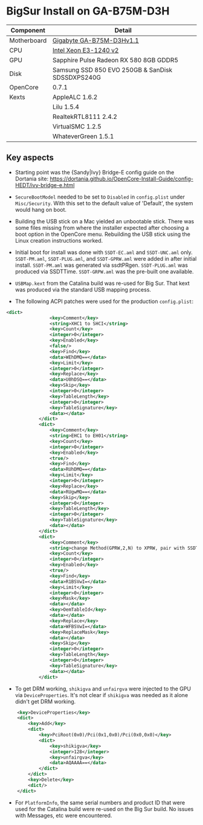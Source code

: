 # BigSur Install on GA-B75M-D3H

| Component | Detail |
| --- | --- |
| Motherboard | [Gigabyte GA-B75M-D3Hv1.1](https://www.gigabyte.com/Motherboard/GA-B75M-D3H-rev-11/sp#sp) |
| CPU | [Intel Xeon E3-1240 v2](https://ark.intel.com/content/www/us/en/ark/products/65730/intel-xeon-processor-e3-1240-v2-8m-cache-3-40-ghz.html) |
| GPU | Sapphire Pulse Radeon RX 580 8GB GDDR5 |
| Disk | Samsung SSD 850 EVO 250GB & SanDisk SDSSDXPS240G |
| OpenCore | 0.7.1 |
| Kexts | AppleALC 1.6.2 |
| | Lilu 1.5.4 |
| | RealtekRTL8111 2.4.2 |
| | VirtualSMC 1.2.5 |
| | WhateverGreen 1.5.1 |

## Key aspects

- Starting point was the {Sandy|Ivy} Bridge-E config guide on the Dortania site:  https://dortania.github.io/OpenCore-Install-Guide/config-HEDT/ivy-bridge-e.html

- `SecureBootModel` needed to be set to `Disabled` in `config.plist` under `Misc/Security`.  With this set to the default value of 'Default', the system would hang on boot.

- Building the USB stick on a Mac yielded an unbootable stick.  There was some files missing from where the installer expected after choosing a boot option in the OpenCore menu.  Rebuilding the USB stick using the Linux creation instructions worked.

- Initial boot for install was done with `SSDT-EC.aml` and `SSDT-UNC.aml` only.  `SSDT-PM.aml`, `SSDT-PLUG.aml`, and `SSDT-GPRW.aml` were added in after initial install.  `SSDT-PM.aml` was generated via ssdtPRgen.  `SSDT-PLUG.aml` was produced via SSDTTime.  `SSDT-GRPW.aml` was the pre-built one available.

- `USBMap.kext` from the Catalina build was re-used for Big Sur.  That kext was produced via the standard USB mapping process.

- The following ACPI patches were used for the production `config.plist`:
```xml
<dict>
				<key>Comment</key>
				<string>XHC1 to SHCI</string>
				<key>Count</key>
				<integer>0</integer>
				<key>Enabled</key>
				<false/>
				<key>Find</key>
				<data>WEhDMQ==</data>
				<key>Limit</key>
				<integer>0</integer>
				<key>Replace</key>
				<data>U0hDSQ==</data>
				<key>Skip</key>
				<integer>0</integer>
				<key>TableLength</key>
				<integer>0</integer>
				<key>TableSignature</key>
				<data></data>
			</dict>
			<dict>
				<key>Comment</key>
				<string>EHC1 to EH01</string>
				<key>Count</key>
				<integer>0</integer>
				<key>Enabled</key>
				<true/>
				<key>Find</key>
				<data>RUhDMQ==</data>
				<key>Limit</key>
				<integer>0</integer>
				<key>Replace</key>
				<data>RUgwMQ==</data>
				<key>Skip</key>
				<integer>0</integer>
				<key>TableLength</key>
				<integer>0</integer>
				<key>TableSignature</key>
				<data></data>
			</dict>
			<dict>
				<key>Comment</key>
				<string>change Method(GPRW,2,N) to XPRW, pair with SSDT-GPRW.aml</string>
				<key>Count</key>
				<integer>0</integer>
				<key>Enabled</key>
				<true/>
				<key>Find</key>
				<data>R1BSVwI=</data>
				<key>Limit</key>
				<integer>0</integer>
				<key>Mask</key>
				<data></data>
				<key>OemTableId</key>
				<data></data>
				<key>Replace</key>
				<data>WFBSVwI=</data>
				<key>ReplaceMask</key>
				<data></data>
				<key>Skip</key>
				<integer>0</integer>
				<key>TableLength</key>
				<integer>0</integer>
				<key>TableSignature</key>
				<data></data>
			</dict>
```

- To get DRM working, `shikigva` and `unfairgva` were injected to the GPU via `DeviceProperties`.  It's not clear if `shikigva` was needed as it alone didn't get DRM working.
```xml
	<key>DeviceProperties</key>
	<dict>
		<key>Add</key>
		<dict>
			<key>PciRoot(0x0)/Pci(0x1,0x0)/Pci(0x0,0x0)</key>
			<dict>
				<key>shikigva</key>
				<integer>128</integer>
				<key>unfairgva</key>
				<data>AQAAAA==</data>
			</dict>
		</dict>
		<key>Delete</key>
		<dict/>
	</dict>
```

- For `PlatformInfo`, the same serial numbers and product ID that were used for the Catalina build were re-used on the Big Sur build.  No issues with Messages, etc were encountered.
